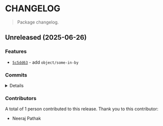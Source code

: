 # CHANGELOG

> Package changelog.

<section class="release" id="unreleased">

## Unreleased (2025-06-26)

<section class="features">

### Features

-   [`5c5dd63`](https://github.com/stdlib-js/stdlib/commit/5c5dd632d992ce0486d5df295af417435d37579b) - add `object/some-in-by`

</section>

<!-- /.features -->

<section class="commits">

### Commits

<details>

-   [`5c5dd63`](https://github.com/stdlib-js/stdlib/commit/5c5dd632d992ce0486d5df295af417435d37579b) - **feat:** add `object/some-in-by` _(by Neeraj Pathak)_

</details>

</section>

<!-- /.commits -->

<section class="contributors">

### Contributors

A total of 1 person contributed to this release. Thank you to this contributor:

-   Neeraj Pathak

</section>

<!-- /.contributors -->

</section>

<!-- /.release -->

